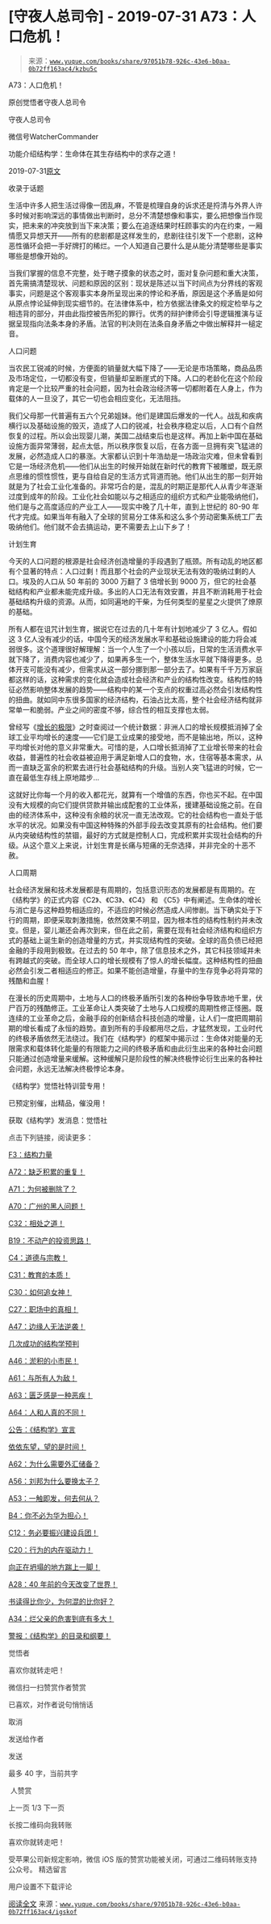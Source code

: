 # [守夜人总司令] - 2019-07-31 A73：人口危机！

> 来源：[`www.yuque.com/books/share/97051b78-926c-43e6-b0aa-0b72ff163ac4/kzbu5c`](https://www.yuque.com/books/share/97051b78-926c-43e6-b0aa-0b72ff163ac4/kzbu5c)



A73：人口危机！ 

原创觉悟者守夜人总司令 

守夜人总司令 

微信号WatcherCommander 

功能介绍结构学：生命体在其生存结构中的求存之道！ 

2019-07-31[原文](https://mp.weixin.qq.com/s?__biz=MzAxNDk1NjI2Mw==&mid=2247484676&idx=1&sn=b9c117810c84a6f147740003f7ba5ad8&chksm=9b8a268cacfdaf9a1b01bf6946629c27bf426f7536cdd381bbf3dcfbabbe95ea6c2daeb431f7&scene=27#wechat_redirect&cpage=327) 

收录于话题 

生活中许多人把生活过得像一团乱麻，不管是梳理自身的诉求还是捋清与外界人许多时候对影响深远的事情做出判断时，总分不清楚想像和事实，要么把想像当作现实，把未来的冲突放到当下来决策；要么在追逐结果时枉顾事实的内在约束，一厢情愿又异想天开——所有的悲剧都是这样发生的，悲剧往往引发下一个悲剧，这种恶性循环会把一手好牌打的稀烂。一个人知道自己要什么是从能分清楚哪些是事实哪些是想像开始的。 

当我们掌握的信息不完整，处于瞎子摸象的状态之时，面对复杂问题和重大决策，首先需搞清楚现状、问题和原因的区别：现状是陈述以当下时间点为分界线的客观事实，问题是这个客观事实本身所呈现出来的悖论和矛盾，原因是这个矛盾是如何从原点悖论延伸到现实细节的。在法律体系中，检方依据法律条文的规定检举与之相违背的部分，并由此指控被告所犯的罪行。优秀的辩护律师会引导逻辑推演与证据呈现指向法条本身的矛盾。法官的判决则在法条自身矛盾之中做出解释并一槌定音。 

人口问题 

当农民工锐减的时候，方便面的销量就大幅下降了——无论是市场策略，商品品质及市场定位，一切都没有变，但销量却呈断崖式的下降。人口的老龄化在这个阶段肯定是一个比较严重的社会问题，因为社会政治经济等一切都附着在人身上，作为载体的人一旦没了，其它一切也会相应变化，无法阻挡。 

我们父母那一代普遍有五六个兄弟姐妹。他们是建国后爆发的一代人。战乱和疾病横行以及基础设施的毁灭，造成了人口的锐减，社会秩序稳定以后，人口有个自然恢复的过程。所以会出现婴儿潮，美国二战结束后也是这样。再加上新中国在基础设施方面异常薄弱，起点太低，所以秩序恢复以后，在各方面一旦拥有突飞猛进的发展，必然造成人口的暴涨。大家都认识到十年浩劫是一场政治灾难，但未曾看到它是一场经济危机——他们从出生的时候开始就在新时代的教育下被雕塑，既无原点思维的惯性惯性，更与自给自足的生活方式背道而驰。他们从出生的那一刻开始就是为了社会工业化准备的。非常巧合的是，混乱的时期正是那代人从青少年逐渐过度到成年的阶段。工业化社会如能以与之相适应的组织方式和产业能吸纳他们，他们是与之高度适应的产业工人——现实中晚了几十年，直到上世纪的 80-90 年代才完成。如果当年有融入了全球的贸易分工体系和这么多个劳动密集系统工厂去吸纳他们。他们就不会去搞运动，更不需要去上山下乡了！ 

计划生育 

今天的人口问题的根源是社会经济创造增量的手段遇到了瓶颈。所有动乱的地区都有个显著的特点：人口过剩！而且那个社会的产业现状无法有效的吸纳过剩的人口。埃及的人口从 50 年前的 3000 万翻了 3 倍增长到 9000 万，但它的社会基础结构和产业都未能完成升级。多出的人口无法有效安置，并且不断消耗用于社会基础结构升级的资源。从而，如同遍地的干柴，为任何类型的星星之火提供了燎原的基础。 

所有人都在诅咒计划生育，据说它在过去的几十年有计划地减少了 3 亿人。假如这 3 亿人没有减少的话，中国今天的经济发展水平和基础设施建设的能力将会减弱很多。这个道理很好解理解：当一个人生了一个小孩以后，日常的生活消费水平就下降了，消费内容也减少了，如果再多生一个，整体生活水平就下降得更多。总体开支可能没有减少，但需求从这一部分挪到那一部分去了。如果有千千万万家庭都这样的话，这种需求的变化就会造成社会经济和产业的结构性改变。结构性的特征必然影响整体发展的趋势——结构中的某一个支点的权重过高必然会引发结构性的扭曲。就如同中东很多国家的经济结构，石油占比太高，整个社会经济结构就非常单一和脆弱。产业之间的密度不够，综合性的相互支撑也太弱。 

曾经写《[增长的极限](http://mp.weixin.qq.com/s?__biz=MzAxNDk1NjI2Mw==&mid=2247483881&idx=1&sn=1816ed3559ea622b8a8a51ce8cb106cf&chksm=9b8a2261acfdab774ef50ade9ed2164b6dc134661c3bad610a8cc95f48e497d7dcb10de60bba&scene=21#wechat_redirect)》之时查阅过一个统计数据：非洲人口的增长规模抵消掉了全球工业平均增长的速度——它们是工业成果的接受地，而不是输出地，所以，这种平均增长对他的意义非常重大。可惜的是，人口增长抵消掉了工业增长带来的社会收益，普遍性的社会收益被迫用于满足新增人口的食物，水，住宿等基本需求，从而一直缺乏富余的积累去进行社会基础结构的升级。当别人突飞猛进的时候，它一直在最低生存线上原地踏步… 

这就好比你每一个月的收入都花光，就算有一个增值的东西，你也买不起。在中国没有大规模的向它们提供贷款并输出成配套的工业体系，援建基础设施之前。在自由的经济体系中，这种没有余粮的状况一直无法改观。它的社会结构也一直处于低水平的状况。如果没有中国这种特殊的外部手段去改变其原有的社会结构。他们要从内突破结构性的禁锢，最好的方式就是控制人口，完成积累并实现社会结构的升级。从这个意义上来说，计划生育是长痛与短痛的无奈选择，并非完全的十恶不赦。 

人口周期 

社会经济发展和技术发展都是有周期的，包括意识形态的发展都是有周期的。在《结构学》的正式内容《C2》、《C3》、《C4》 和 《C5》中有阐述。生命体的增长与消亡是与这种趋势相适应的，不适应的时候必然造成人间惨剧。当下确实处于下行的周期，即便采取刺激措施，依然效果不明显，因为根本性的结构性制约并未改变。但是，婴儿潮还会再次到来，但在此之前，需要在现有社会经济结构和组织方式的基础上诞生新的创造增量的方式，并实现结构性的突破。全球的高负债已经把金融的手段用到极致。在过去的 50 年中，除了信息技术之外，其它科技领域并未有跨越式的突破。而全球人口的增长规模有了惊人的增长幅度。这种结构性的扭曲必然会引发二者相适应的修正。如果不能创造增量，存量中的生存竞争必将异常的残酷和血腥！ 

在漫长的历史周期中，土地与人口的终极矛盾所引发的各种纷争导致赤地千里，伏尸百万的残酷修正。工业革命让人类突破了土地与人口规模的周期性修正怪圈。既连续的工业革命之后，金融手段的创新结合科技创造的增量，让人们一度把周期前期的增长看成了永恒的趋势。直到所有的手段都用尽之后，才猛然发现，工业时代的终极矛盾依然无法绕过。我们在《结构学》的框架中揭示过：生命体对能量的无限需求和载体转化能量的有限能力之间的终极矛盾和由此衍生出来的各种社会问题只能通过创造增量来缓解。这种缓解只是阶段性的解决终极悖论衍生出来的各种社会问题，永远无法解决终极悖论本身。 

《结构学》觉悟社特训营专用！ 

已预定别催，出精品，催没用！ 

获取《结构学》发消息：觉悟社  

<ne-card data-card-name="image" data-card-type="inline" id="tw4ur" data-event-boundary="card" style="color: rgb(51, 51, 51);">

点击下列链接，阅读更多： 

[F3：结构力量](http://mp.weixin.qq.com/s?__biz=MzAxNDk1NjI2Mw==&mid=2247484256&idx=1&sn=f10d9c530bfd6ea08b25d4bec657c13a&chksm=9b8a20e8acfda9fee057f2df26790f905c898132cac91d833d14e636edb00c20514d63189a88&scene=21#wechat_redirect) 

[A72：缺乏积累的重复！](http://mp.weixin.qq.com/s?__biz=MzAxNDk1NjI2Mw==&mid=2247484672&idx=1&sn=896a9fed6423a716c368989b5a11045c&chksm=9b8a2688acfdaf9e180280733ee596097c88cfadc440b709a0935b4f7497d972a03b74f8bd2d&scene=21#wechat_redirect) 

[A71：为何被删除了？](http://mp.weixin.qq.com/s?__biz=MzAxNDk1NjI2Mw==&mid=2247484668&idx=1&sn=06e2af18dadf47754ad4f5be1cdfcb03&chksm=9b8a2774acfdae62f3380761dbc586fea5a31f99b639d367a556553c30cee786197a3f4473ba&scene=21#wechat_redirect) 

[A70：广州的黑人问题！](http://mp.weixin.qq.com/s?__biz=MzAxNDk1NjI2Mw==&mid=2247484662&idx=1&sn=7fb2d7264ae5d2efbe8fb1b01e06bfe5&chksm=9b8a277eacfdae687f10133abecf98a65278dcef51d1d88702f8e61139f6f7646711ca693243&scene=21#wechat_redirect) 

[C32：相处之道！](http://mp.weixin.qq.com/s?__biz=MzAxNDk1NjI2Mw==&mid=2247484658&idx=1&sn=32943edb605fea344e437efb5cd77ed6&chksm=9b8a277aacfdae6cc8e9d256f960d07226086e0d020d68893af2a8b5391771e66626b0d086aa&scene=21#wechat_redirect) 

[B19：不动产的投资思路！](http://mp.weixin.qq.com/s?__biz=MzAxNDk1NjI2Mw==&mid=2247484650&idx=1&sn=36687887ab7cd444fd324c3906b8d54a&chksm=9b8a2762acfdae74b83a146bdd8994b81cb9879b3de5caa870c13c6253ad22b2f5c42b0fe59a&scene=21#wechat_redirect) 

[C4：道德与宗教！](http://mp.weixin.qq.com/s?__biz=MzAxNDk1NjI2Mw==&mid=2247484608&idx=1&sn=49b58f2f27c117c1c42e6270e8d2d8c2&chksm=9b8a2748acfdae5ea3d03e3a9843d183498241c03b0d57b01b9c315e23757604fd0e1bfdb96f&scene=21#wechat_redirect) 

[C31：教育的本质！](http://mp.weixin.qq.com/s?__biz=MzAxNDk1NjI2Mw==&mid=2247484645&idx=1&sn=0c19e963af345ec0d157348555f45482&chksm=9b8a276dacfdae7bb43eb0602bf7d9fdc827d0675a7350f893c5b3b43986de58782355a2065d&scene=21#wechat_redirect) 

[C30：如何追女神！](http://mp.weixin.qq.com/s?__biz=MzAxNDk1NjI2Mw==&mid=2247484588&idx=1&sn=de5c95495cc04bcfe8644c3c2bc025c3&chksm=9b8a2724acfdae3286a142c2de506a7494e2d7aa50c990c0e159cedab07b5287040f286dfac6&scene=21#wechat_redirect) 

[C27：职场中的真相！](http://mp.weixin.qq.com/s?__biz=MzAxNDk1NjI2Mw==&mid=2247484554&idx=1&sn=fec6641c1838970ea6d16cfe1a68f9e1&chksm=9b8a2702acfdae14e71017ee02594f3b47abc738b773bc3dbd5e80968dccae0e90f17977a339&scene=21#wechat_redirect) 

[A47：边缘人无法逆袭！](http://mp.weixin.qq.com/s?__biz=MzAxNDk1NjI2Mw==&mid=2247484476&idx=1&sn=42cd8e7b62b1c430768fe9583a9715b4&chksm=9b8a27b4acfdaea2f7ac778f91e72c9b69a725224a18c6d576f3de7caf0ff91a040bf5622645&scene=21#wechat_redirect) 

[几次成功的结构学预判](http://mp.weixin.qq.com/s?__biz=MzAxNDk1NjI2Mw==&mid=2247484266&idx=1&sn=02ab915e029cbe24d91712f741b3f37c&chksm=9b8a20e2acfda9f4498a5c76204c101ab26e7311f2fb7d3043de108d4ff6e18d72a1c889a569&scene=21#wechat_redirect) 

[A46：淤积的小市民！](http://mp.weixin.qq.com/s?__biz=MzAxNDk1NjI2Mw==&mid=2247484472&idx=1&sn=f5df702c026dbb04688151086cdf7493&chksm=9b8a27b0acfdaea6ed5b712d94b3725bf8e322b39101916f48f935c102c433e9c7239b596c9f&scene=21#wechat_redirect) 

[A61：与所有人为敌！](http://mp.weixin.qq.com/s?__biz=MzAxNDk1NjI2Mw==&mid=2247484601&idx=1&sn=c80e839436bd78047d0f5ea3c9e69890&chksm=9b8a2731acfdae27acc75952e866e0642eea99cb2acfeab4101e209ecc728fd94eb2adc7434c&scene=21#wechat_redirect) 

[A63：匮乏感是一种恶疾！](http://mp.weixin.qq.com/s?__biz=MzAxNDk1NjI2Mw==&mid=2247484613&idx=1&sn=67f0957ae7ffa817652c3cb9f14a13b9&chksm=9b8a274dacfdae5b9fb0ddc58544dec9a94900fe1baab61b6b4d00236965579c32b8fd7e1e63&scene=21#wechat_redirect) 

[A64：人和人真的不同！](http://mp.weixin.qq.com/s?__biz=MzAxNDk1NjI2Mw==&mid=2247484618&idx=1&sn=ef99e3ee9800a28ff0f36ea6977f2133&chksm=9b8a2742acfdae5455f0f4c75f66030655dee2432d9b54ed40cc125ff86625cfda817fadfbd2&scene=21#wechat_redirect) 

[公告：《结构学》宣言](http://mp.weixin.qq.com/s?__biz=MzAxNDk1NjI2Mw==&mid=2247484505&idx=1&sn=95b4424393e36eda97e76284318a3f38&chksm=9b8a27d1acfdaec7c00ce60807bd673a33454adf9b992a8ef9b44687a93b333dcf676d0b77c3&scene=21#wechat_redirect) 

[依依东望，望的是时间！](http://mp.weixin.qq.com/s?__biz=MzAxNDk1NjI2Mw==&mid=2247483947&idx=1&sn=1dcdd529b9dad09a00b6e3e2b14c8245&chksm=9b8a21a3acfda8b5fe1dae1c8979dec0be990a569bc03372af815b4e0f08913e938d57aa6b25&scene=21#wechat_redirect) 

[A62：为什么需要外汇储备？](http://mp.weixin.qq.com/s?__biz=MzAxNDk1NjI2Mw==&mid=2247484604&idx=1&sn=2217abffb62dc6bd2fd19929e13f745c&chksm=9b8a2734acfdae22952edbb235321e2d155694f0b44635f4c6e612365cf0f7302d5683d89c6a&scene=21#wechat_redirect) 

[A56：刘邦为什么要换太子？](http://mp.weixin.qq.com/s?__biz=MzAxNDk1NjI2Mw==&mid=2247484574&idx=1&sn=5ed4d23f15b1523357c663394fe17eed&chksm=9b8a2716acfdae0067c043e7f714afa42a672e6d43d777dff978f561399710e4a4f977a43ede&scene=21#wechat_redirect) 

[A53：一触即发，何去何从？](http://mp.weixin.qq.com/s?__biz=MzAxNDk1NjI2Mw==&mid=2247484535&idx=1&sn=730dd962738c90e2a5de9558e0b6471a&chksm=9b8a27ffacfdaee9fcaf3cb350e1589a70eae4bde6172b6bd3a08b7f61fbd7645890b76b88c7&scene=21#wechat_redirect) 

[B4：你不必为华为担心！](http://mp.weixin.qq.com/s?__biz=MzIzMDYwOTM0Mg==&mid=2247483951&idx=1&sn=7850925e07db502ec2116efe0211318f&chksm=e8b19afedfc613e816bdef573343dbe2127c92d828c071510a8a8b9cb98384cdc7a6dbf8fbdd&scene=21#wechat_redirect) 

[C12：务必要振兴建设兵团！](http://mp.weixin.qq.com/s?__biz=MzAxNDk1NjI2Mw==&mid=2247484193&idx=1&sn=88c86597191d0c97a411f9ea6f7b7c5d&chksm=9b8a20a9acfda9bfae819e8e42531fe6d523dd244ef0fc0c0787ab812540108c181f7ec2ffa9&scene=21#wechat_redirect) 

[C20：行为的内在驱动力！](https://mp.weixin.qq.com/s?__biz=MzIzMDYwOTM0Mg==&mid=2247484003&idx=1&sn=a62ddbccc64f9f19890c0dff9605b6f7&scene=21#wechat_redirect) 

[向正在坍塌的地方踹上一脚！](http://mp.weixin.qq.com/s?__biz=MzAxNDk1NjI2Mw==&mid=2247483789&idx=1&sn=5e44b7b524c3dc4bb7705f49ed0a44a3&chksm=9b8a2205acfdab139e4b1d44ef6702b09c9fbf79505340205d13fbdaa33207a997f54bee0e97&scene=21#wechat_redirect) 

[A28：40 年前的今天改变了世界！](http://mp.weixin.qq.com/s?__biz=MzAxNDk1NjI2Mw==&mid=2247484305&idx=1&sn=34b19d12210bf9f765c6eb615b787ac6&chksm=9b8a2019acfda90fff45ea8c17ccb37c75e04c7420ad9b303a0fb0069110cee644e6f592d95f&scene=21#wechat_redirect) 

[书读得比你少，为何混的比你好？](http://mp.weixin.qq.com/s?__biz=MzAxNDk1NjI2Mw==&mid=2247484296&idx=1&sn=b0e0f11f50023aa8a20e8eeb51d39e10&chksm=9b8a2000acfda916885455b30687e2f18099abba31c78b2fabb95ca1b89ddc40f2415317d368&scene=21#wechat_redirect) 

[A34：烂父亲的危害到底有多大！](http://mp.weixin.qq.com/s?__biz=MzAxNDk1NjI2Mw==&mid=2247484348&idx=1&sn=944a6aac1e8035011b56508ea74fb48e&chksm=9b8a2034acfda922b803681a568bf7b75ce8342cf507080d2e636098b7ee9dfc1391836f7341&scene=21#wechat_redirect) 

[警报：《结构学》的目录和纲要！](http://mp.weixin.qq.com/s?__biz=MzAxNDk1NjI2Mw==&mid=2247484593&idx=1&sn=5ec84d78201320511260f18a170dd539&chksm=9b8a2739acfdae2f3f64efc39512bdba6569eb8ebbe4da30839c1116ed7f9e2e6ffcad864cc2&scene=21#wechat_redirect) 

觉悟者 

喜欢你就转走吧！ 

微信扫一扫赞赏作者赞赏 

已喜欢，对作者说句悄悄话 

取消 

发送给作者 

发送 

最多 40 字，当前共字 

 人赞赏 

上一页 1/3 下一页 

长按二维码向我转账 

喜欢你就转走吧！ 

受苹果公司新规定影响，微信 iOS 版的赞赏功能被关闭，可通过二维码转账支持公众号。 <ne-h3 id="flNkq" data-lake-id="flNkq"><ne-heading-ext><ne-heading-anchor></ne-heading-anchor><ne-heading-fold></ne-heading-fold></ne-heading-ext><ne-heading-content>精选留言</ne-heading-content></ne-h3> 

用户设置不下载评论 

[阅读全文](https://t.zsxq.com/7QVNb2V) 来源：[`www.yuque.com/books/share/97051b78-926c-43e6-b0aa-0b72ff163ac4/igskof`](https://www.yuque.com/books/share/97051b78-926c-43e6-b0aa-0b72ff163ac4/igskof)</ne-card>